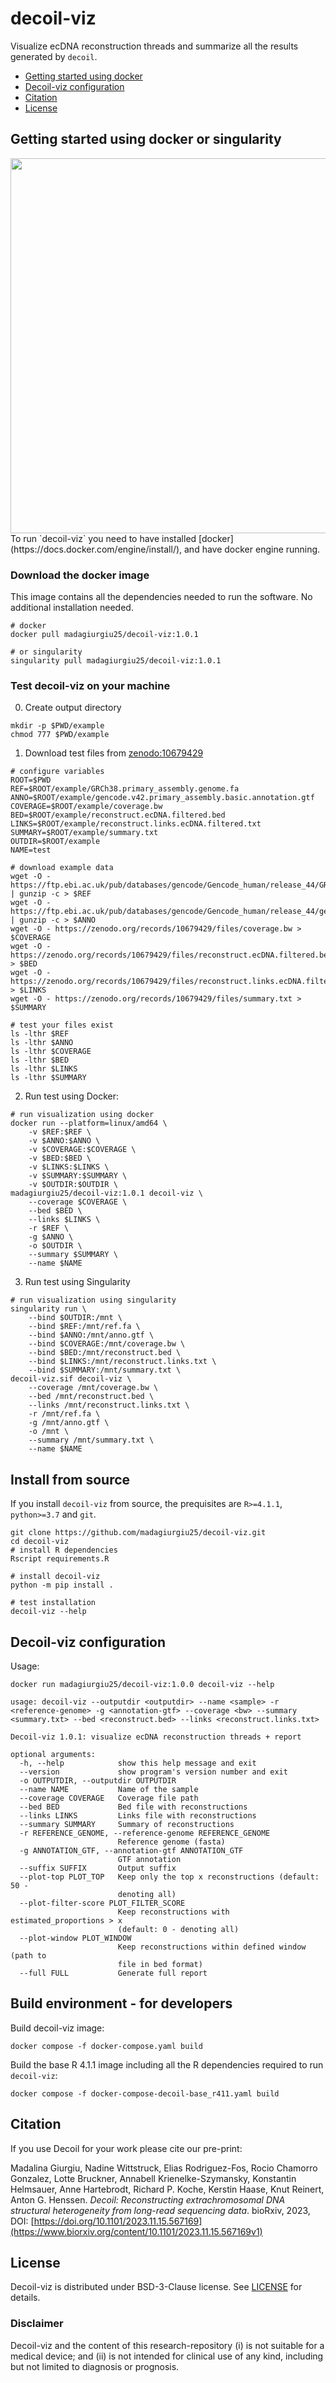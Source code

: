 # decoil-viz

Visualize ecDNA reconstruction threads and summarize all the results generated by `decoil`.

- [Getting started using docker](#gettingstarted)
- [Decoil-viz configuration](#decoil-usage)
- [Citation](#citation)
- [License](#license)

## Getting started using docker or singularity  <a name="gettingstarted"></a> 

<img src="./decoil-viz.gif" width="600">
<br/>
To run `decoil-viz` you need to have installed [docker](https://docs.docker.com/engine/install/), and have docker engine running.

### Download the docker image

This image contains all the dependencies needed to run the software.
No additional installation needed.

```commandline
# docker
docker pull madagiurgiu25/decoil-viz:1.0.1

# or singularity
singularity pull madagiurgiu25/decoil-viz:1.0.1
```

### Test decoil-viz on your machine

0. Create output directory

```commandline
mkdir -p $PWD/example
chmod 777 $PWD/example
```

1. Download test files from [zenodo:10679429](https://zenodo.org/records/10679429)

```commandline
# configure variables
ROOT=$PWD
REF=$ROOT/example/GRCh38.primary_assembly.genome.fa
ANNO=$ROOT/example/gencode.v42.primary_assembly.basic.annotation.gtf
COVERAGE=$ROOT/example/coverage.bw
BED=$ROOT/example/reconstruct.ecDNA.filtered.bed
LINKS=$ROOT/example/reconstruct.links.ecDNA.filtered.txt
SUMMARY=$ROOT/example/summary.txt
OUTDIR=$ROOT/example
NAME=test

# download example data
wget -O - https://ftp.ebi.ac.uk/pub/databases/gencode/Gencode_human/release_44/GRCh38.primary_assembly.genome.fa.gz | gunzip -c > $REF
wget -O - https://ftp.ebi.ac.uk/pub/databases/gencode/Gencode_human/release_44/gencode.v44.primary_assembly.basic.annotation.gtf.gz | gunzip -c > $ANNO
wget -O - https://zenodo.org/records/10679429/files/coverage.bw > $COVERAGE
wget -O - https://zenodo.org/records/10679429/files/reconstruct.ecDNA.filtered.bed > $BED
wget -O - https://zenodo.org/records/10679429/files/reconstruct.links.ecDNA.filtered.txt > $LINKS
wget -O - https://zenodo.org/records/10679429/files/summary.txt > $SUMMARY

# test your files exist
ls -lthr $REF
ls -lthr $ANNO
ls -lthr $COVERAGE
ls -lthr $BED
ls -lthr $LINKS
ls -lthr $SUMMARY
```

2. Run test using Docker:

```commandline
# run visualization using docker
docker run --platform=linux/amd64 \ 
    -v $REF:$REF \
    -v $ANNO:$ANNO \
    -v $COVERAGE:$COVERAGE \
    -v $BED:$BED \
    -v $LINKS:$LINKS \
    -v $SUMMARY:$SUMMARY \
    -v $OUTDIR:$OUTDIR \
madagiurgiu25/decoil-viz:1.0.1 decoil-viz \
    --coverage $COVERAGE \
    --bed $BED \
    --links $LINKS \
    -r $REF \
    -g $ANNO \
    -o $OUTDIR \
    --summary $SUMMARY \
    --name $NAME
```

3. Run test using Singularity


```commandline
# run visualization using singularity
singularity run \
    --bind $OUTDIR:/mnt \
    --bind $REF:/mnt/ref.fa \
    --bind $ANNO:/mnt/anno.gtf \
    --bind $COVERAGE:/mnt/coverage.bw \
    --bind $BED:/mnt/reconstruct.bed \
    --bind $LINKS:/mnt/reconstruct.links.txt \
    --bind $SUMMARY:/mnt/summary.txt \
decoil-viz.sif decoil-viz \
    --coverage /mnt/coverage.bw \
    --bed /mnt/reconstruct.bed \
    --links /mnt/reconstruct.links.txt \
    -r /mnt/ref.fa \
    -g /mnt/anno.gtf \
    -o /mnt \
    --summary /mnt/summary.txt \
    --name $NAME
```



## Install from source

If you install `decoil-viz` from source, the prequisites are `R>=4.1.1`, `python>=3.7` and `git`.

```
git clone https://github.com/madagiurgiu25/decoil-viz.git
cd decoil-viz
# install R dependencies
Rscript requirements.R

# install decoil-viz
python -m pip install .

# test installation
decoil-viz --help
```

## Decoil-viz configuration <a name="decoil-usage"></a>

Usage:

```commandline
docker run madagiurgiu25/decoil-viz:1.0.0 decoil-viz --help

usage: decoil-viz --outputdir <outputdir> --name <sample> -r <reference-genome> -g <annotation-gtf> --coverage <bw> --summary <summary.txt> --bed <reconstruct.bed> --links <reconstruct.links.txt>

Decoil-viz 1.0.1: visualize ecDNA reconstruction threads + report

optional arguments:
  -h, --help            show this help message and exit
  --version             show program's version number and exit
  -o OUTPUTDIR, --outputdir OUTPUTDIR
  --name NAME           Name of the sample
  --coverage COVERAGE   Coverage file path
  --bed BED             Bed file with reconstructions
  --links LINKS         Links file with reconstructions
  --summary SUMMARY     Summary of reconstructions
  -r REFERENCE_GENOME, --reference-genome REFERENCE_GENOME
                        Reference genome (fasta)
  -g ANNOTATION_GTF, --annotation-gtf ANNOTATION_GTF
                        GTF annotation
  --suffix SUFFIX       Output suffix
  --plot-top PLOT_TOP   Keep only the top x reconstructions (default: 50 -
                        denoting all)
  --plot-filter-score PLOT_FILTER_SCORE
                        Keep reconstructions with estimated_proportions > x
                        (default: 0 - denoting all)
  --plot-window PLOT_WINDOW
                        Keep reconstructions within defined window (path to
                        file in bed format)
  --full FULL           Generate full report
```


## Build environment -  for developers

Build decoil-viz image:

```commandline
docker compose -f docker-compose.yaml build
```

Build the base R 4.1.1 image including all the R dependencies required to run `decoil-viz`:

```commandline
docker compose -f docker-compose-decoil-base_r411.yaml build
```

## Citation <a name="citation"></a>

If you use Decoil for your work please cite our pre-print:

Madalina Giurgiu, Nadine Wittstruck, Elias Rodriguez-Fos, Rocio Chamorro Gonzalez, Lotte Bruckner, Annabell Krienelke-Szymansky, Konstantin Helmsauer, Anne Hartebrodt, Richard P. Koche, Kerstin Haase, Knut Reinert, Anton G. Henssen.
_Decoil: Reconstructing extrachromosomal DNA structural heterogeneity from long-read sequencing data_. bioRxiv, 2023, DOI: [https://doi.org/10.1101/2023.11.15.567169](https://www.biorxiv.org/content/10.1101/2023.11.15.567169v1)

## License <a name="license"></a>

Decoil-viz is distributed under BSD-3-Clause license. See [LICENSE](LICENSE) for details.

### Disclaimer
Decoil-viz and the content of this research-repository (i) is not suitable for a medical device; and (ii) is not intended for clinical use of any kind, including but not limited to diagnosis or prognosis.